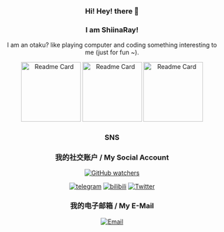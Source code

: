 <div align="center">

### Hi! Hey! there 👋
### I am ShiinaRay!

I am an otaku? like playing computer and coding something interesting to me (just for fun ~).

<!--
**ShiinaRay/ShiinaRay** is a ✨ _special_ ✨ repository because its `README.md` (this file) appears on your GitHub profile.

Here are some ideas to get you started:

- 🔭 I’m currently working on ...
- 🌱 I’m currently learning ...
- 👯 I’m looking to collaborate on ...
- 🤔 I’m looking for help with ...
- 💬 Ask me about ...
- 📫 How to reach me: ...
- 😄 Pronouns: ...
- ⚡ Fun fact: ...
-->

[//]: # ([![Readme Card]&#40;https://github-readme-stats-one-bice.vercel.app/api?username=ShiinaRay&show_icons=true&role=OWNER,ORGANIZATION_MEMBER,COLLABORATOR&#41;]&#40;#&#41;)
<img align="" height="137px" alt="Readme Card" src="https://github-readme-stats-one-bice.vercel.app/api?username=ShiinaRay&show_icons=true&role=OWNER,ORGANIZATION_MEMBER,COLLABORATOR" />
<img align="" height="137px" alt="Readme Card" src="https://github-readme-stats.vercel.app/api?username=ShiinaRay&hide_title=true&hide_border=true&show_icons=true&include_all_commits=true&line_height=21&bg_color=0,EC6C6C,FFD479,FFFC79,73FA79&theme=graywhite&locale=cn" />
<img align="" height="137px" alt="Readme Card" src="https://github-readme-stats.vercel.app/api/top-langs/?username=ShiinaRay&hide_title=true&hide_border=true&layout=compact&bg_color=0,73FA79,73FDFF,D783FF&theme=graywhite&locale=cn" />

### SNS
### 我的社交账户 / My Social Account
<a href="https://github.com/ShiinaRay" target="_blank"><img alt="GitHub watchers" src="https://img.shields.io/badge/-GitHub-black?logo=GitHub"></a>

<a href="https://t.me/ShiinaRay" target="_blank"><img src="https://img.shields.io/badge/Telegram-26A5E4?style=flat-square&logo=telegram" alt="telegram"></a>
<a href="https://space.bilibili.com/53761401" target="_blank"><img src="https://img.shields.io/badge/bilibili-169fe6?style=flat-square&logo=bilibili&logoColor=white" alt="bilibili"></a>
<a href="https://twitter.com/ShiinaRay02" target="_blank"><img src="https://img.shields.io/badge/-Twitter-1DA1F2?style=flat-square&logo=Twitter&logoColor=white" alt="Twitter"></a>

### 我的电子邮箱 / My E-Mail
<!--        [![](https://img.shields.io/badge/ShiinaRay-@qq.com-skyblue?style=flat-square)](mailto:ShiinaRay@qq.com)-->
<!--        markdown  html  difference-->
<a href="mailto:ShiinaRay@qq.com"><img src="https://img.shields.io/badge/ShiinaRay-@qq.com-skyblue?style=flat-square" alt="Email" title="Email"></a><br/>

<!-- </div> -->

